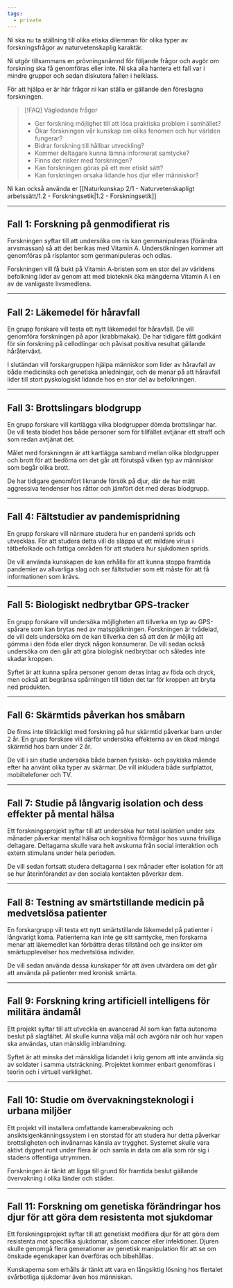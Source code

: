 ```yaml
---
tags:
  - private
---
```


Ni ska nu ta ställning till olika etiska dilemman för olika typer av forskningsfrågor av naturvetenskaplig karaktär.

Ni utgör tillsammans en prövningsnämnd för följande frågor och avgör om forskning ska få genomföras eller inte. Ni ska alla hantera ett fall var i mindre grupper och sedan diskutera fallen i helklass.

För att hjälpa er är här frågor ni kan ställa er gällande den föreslagna forskningen.


>[!FAQ] Vägledande frågor
>- Ger forskning möjlighet till att lösa praktiska problem i samhället?
>- Ökar forskningen vår kunskap om olika fenomen och hur världen fungerar?
>- Bidrar forskning till hållbar utveckling?
>- Kommer deltagare kunna lämna informerat samtycke?
>- Finns det risker med forskningen?
>- Kan forskningen göras på ett mer etiskt sätt?
>- Kan forskningen orsaka lidande hos djur eller människor?

Ni kan också använda er [[Naturkunskap 2/1 - Naturvetenskapligt arbetssätt/1.2 - Forskningsetik|1.2 - Forskningsetik]]

---
<div class="page-break" style="page-break-before: always;"></div>

## Fall 1: Forskning på genmodifierat ris

Forskningen syftar till att undersöka om ris kan genmanipuleras (förändra arvsmassan) så att det berikas med Vitamin A. Undersökningen kommer att genomföras på risplantor som genmanipuleras och odlas.

Forskningen vill få bukt på Vitamin A-bristen som en stor del av världens befolkning lider av genom att med bioteknik öka mängderna Vitamin A i en av de vanligaste livsmedlena.

---

## Fall 2:  Läkemedel för håravfall

En grupp forskare vill testa ett nytt läkemedel för håravfall. De vill genomföra forskningen på apor (krabbmakak). De har tidigare fått godkänt för sin forskning på cellodlingar och påvisat positiva resultat gällande håråterväxt.

I slutändan vill forskargruppen hjälpa människor som lider av håravfall av både medicinska och genetiska anledningar, och de menar på att håravfall lider till stort pyskologiskt lidande hos en stor del av befolkningen.

---

## Fall 3: Brottslingars blodgrupp

En grupp forskare vill kartlägga vilka blodgrupper dömda brottslingar har. De vill testa blodet hos både personer som för tillfället avtjänar ett straff och som redan avtjänat det.

Målet med forskningen är att kartlägga samband mellan olika blodgrupper och brott för att bedöma om det går att förutspå vilken typ av människor som begår olika brott.

De har tidigare genomfört liknande försök på djur, där de har mätt aggressiva tendenser hos råttor och jämfört det med deras blodgrupp.

---

<div class="page-break" style="page-break-before: always;"></div>

## Fall 4:  Fältstudier av pandemispridning

En grupp forskare vill närmare studera hur en pandemi sprids och utvecklas. För att studera detta vill de släppa ut ett mildare virus i tätbefolkade och fattiga områden för att studera hur sjukdomen sprids.

De vill använda kunskapen de kan erhålla för att kunna stoppa framtida pandemier av allvarliga slag och ser fältstudier som ett måste för att få informationen som krävs.

---

## Fall 5: Biologiskt nedbrytbar GPS-tracker

En grupp forskare vill undersöka möjligheten att tillverka en typ av GPS-spårare som kan brytas ned av matspjälkningen. Forskningen är tvådelad, de vill dels undersöka om de kan tillverka den så att den är möjlig att gömma i den föda eller dryck någon konsumerar. De vill sedan också undersöka om den går att göra biologisk nedbrytbar och således inte skadar kroppen.

Syftet är att kunna spåra personer genom deras intag av föda och dryck, men också att begränsa spårningen till tiden det tar för kroppen att bryta ned produkten.

---

## Fall 6: Skärmtids påverkan hos småbarn

De finns inte tillräckligt med forskning på hur skärmtid påverkar barn under 2 år. En grupp forskare vill därför undersöka effekterna av en ökad mängd skärmtid hos barn under 2 år.

De vill i sin studie undersöka både barnen fysiska- och psykiska mående efter ha använt olika typer av skärmar. De vill inkludera både surfplattor, mobiltelefoner och TV.

---

<div class="page-break" style="page-break-before: always;"></div>

## Fall 7: Studie på långvarig isolation och dess effekter på mental hälsa

Ett forskningsprojekt syftar till att undersöka hur total isolation under sex månader påverkar mental hälsa och kognitiva förmågor hos vuxna frivilliga deltagare. Deltagarna skulle vara helt avskurna från social interaktion och extern stimulans under hela perioden.

De vill sedan fortsatt studera deltagarna i sex månader efter isolation för att se hur återinförandet av den sociala kontakten påverkar dem.

---

## Fall 8: Testning av smärtstillande medicin på medvetslösa patienter

En forskargrupp vill testa ett nytt smärtstillande läkemedel på patienter i långvarigt koma. Patienterna kan inte ge sitt samtycke, men forskarna menar att läkemedlet kan förbättra deras tillstånd och ge insikter om smärtupplevelser hos medvetslösa individer.

De vill sedan använda dessa kunskaper för att även utvärdera om det går att använda på patienter med kronisk smärta.

---


## Fall 9:  Forskning kring artificiell intelligens för militära ändamål

Ett projekt syftar till att utveckla en avancerad AI som kan fatta autonoma beslut på slagfältet. AI
skulle kunna välja mål och avgöra när och hur vapen ska användas, utan mänsklig inblandning.

Syftet är att minska det mänskliga lidandet i krig genom att inte använda sig av soldater i samma utsträckning. Projektet kommer enbart genomföras i teorin och i virtuell verklighet.

---

<div class="page-break" style="page-break-before: always;"></div>

## Fall 10: Studie om övervakningsteknologi i urbana miljöer  

Ett projekt vill installera omfattande kamerabevakning och ansiktsigenkänningssystem i en storstad för att studera hur detta påverkar brottsligheten och invånarnas känsla av trygghet. Systemet skulle vara aktivt dygnet runt under flera år och samla in data om alla som rör sig i stadens offentliga utrymmen.

Forskningen är tänkt att ligga till grund för framtida beslut gällande övervakning i olika länder och städer.

---

## Fall 11: Forskning om genetiska förändringar hos djur för att göra dem resistenta mot sjukdomar

Ett forskningsprojekt syftar till att genetiskt modifiera djur för att göra dem resistenta mot specifika sjukdomar, såsom cancer eller infektioner. Djuren skulle genomgå flera generationer av genetisk manipulation för att se om önskade egenskaper kan överföras och bibehållas.

Kunskaperna som erhålls är tänkt att vara en långsiktig lösning hos flertalet svårbotliga sjukdomar även hos människan.

